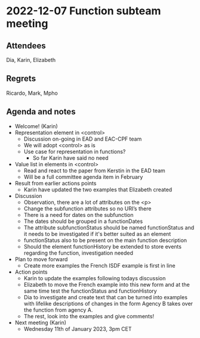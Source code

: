 <!-- Yay, no errors, warnings, or alerts! -->


# 2022-12-07 Function subteam meeting


## Attendees

Dia, Karin, Elizabeth


## Regrets

Ricardo, Mark, Mpho


## Agenda and notes



* Welcome! (Karin)
* Representation element in &lt;control>
    * Discussion on-going in EAD and EAC-CPF team
    * We will adopt &lt;control> as is 
    * Use case for representation in functions?
        * So far Karin have said no need
* Value list in elements in &lt;control>
    * Read and react to the paper from Kerstin in the EAD team
    * Will be a full committee agenda item in February
* Result from earlier actions points
    * Karin have updated the two examples that Elizabeth created
* Discussion
    * Observation, there are a lot of attributes on the &lt;p>
    * Change the subfunction attributes so no URI’s there
    * There is a need for dates on the subfunction
    * The dates should be grouped in a functionDates
    * The attribute subfunctionStatus should be named functionStatus and it needs to be investigated if it's better suited as an element
    * functionStatus also to be present on the main function description
    * Should the element functionHistory be extended to store events regarding the function, investigation needed
* Plan to move forward
    * Create more examples the French ISDF example is first in line
* Action points
    * Karin to update the examples following todays discussion
    * Elizabeth to move the French example into this new form and at the same time test the functionStatus and functionHistory
    * Dia to investigate and create text that can be turned into examples with lifelike descriptions of changes in the form Agency B takes over the function from agency A.
    * The rest, look into the examples and give comments!
* Next meeting (Karin)
    * Wednesday 11th of January 2023, 3pm CET
